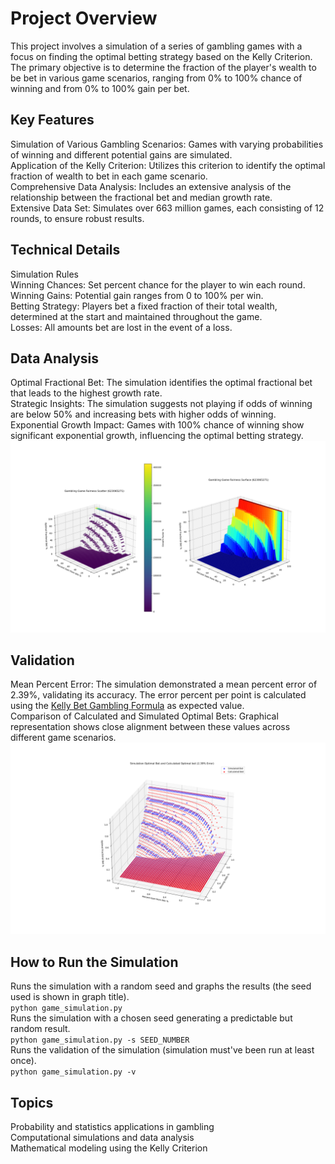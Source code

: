 # Project Overview

This project involves a simulation of a series of gambling games with a focus on finding the optimal betting strategy based on the Kelly Criterion. The primary objective is to determine the fraction of the player's wealth to be bet in various game scenarios, ranging from 0% to 100% chance of winning and from 0% to 100% gain per bet.

## Key Features

Simulation of Various Gambling Scenarios: Games with varying probabilities of winning and different potential gains are simulated.  
Application of the Kelly Criterion: Utilizes this criterion to identify the optimal fraction of wealth to bet in each game scenario.  
Comprehensive Data Analysis: Includes an extensive analysis of the relationship between the fractional bet and median growth rate.  
Extensive Data Set: Simulates over 663 million games, each consisting of 12 rounds, to ensure robust results.  

## Technical Details

Simulation Rules  
Winning Chances: Set percent chance for the player to win each round.  
Winning Gains: Potential gain ranges from 0 to 100% per win.  
Betting Strategy: Players bet a fixed fraction of their total wealth, determined at the start and maintained throughout the game.  
Losses: All amounts bet are lost in the event of a loss.  

## Data Analysis

Optimal Fractional Bet: The simulation identifies the optimal fractional bet that leads to the highest growth rate.  
Strategic Insights: The simulation suggests not playing if odds of winning are below 50% and increasing bets with higher odds of winning.  
Exponential Growth Impact: Games with 100% chance of winning show significant exponential growth, influencing the optimal betting strategy.  
![left three dimensional scatter plot with simulated obtimal bet values and right is a surface plot of the same data](https://github.com/UnknownPaws/Kelly-Criterion-Simulation/blob/master/images/sim.png?raw=true)  

## Validation

Mean Percent Error: The simulation demonstrated a mean percent error of 2.39%, validating its accuracy. The error percent per point is calculated using the [Kelly Bet Gambling Formula](https://en.wikipedia.org/wiki/Kelly_criterion) as expected value.  
Comparison of Calculated and Simulated Optimal Bets: Graphical representation shows close alignment between these values across different game scenarios.  
![three dimensional scatter plot of simulated and calculated optimal bet values with 2.39% as mean error percent](https://github.com/UnknownPaws/Kelly-Criterion-Simulation/blob/master/images/error.png?raw=true)  

## How to Run the Simulation

Runs the simulation with a random seed and graphs the results (the seed used is shown in graph title).  
```python game_simulation.py```  
Runs the simulation with a chosen seed generating a predictable but random result.  
```python game_simulation.py -s SEED_NUMBER```  
Runs the validation of the simulation (simulation must've been run at least once).  
```python game_simulation.py -v```  

## Topics

Probability and statistics applications in gambling  
Computational simulations and data analysis  
Mathematical modeling using the Kelly Criterion  
